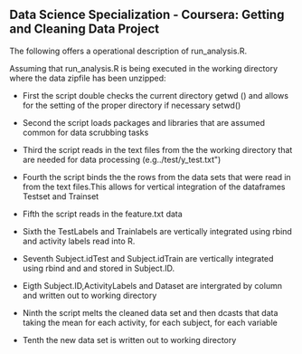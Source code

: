## Data Science Specialization - Coursera: Getting and Cleaning Data Project


The following offers a operational description of run_analysis.R.

Assuming that run_analysis.R is being executed in the working directory
where the data zipfile has been unzipped:
  
         
-  First the script double checks the current directory getwd () and 
   allows for the setting of the proper directory if necessary setwd()      	

-  Second the script loads packages and libraries that are assumed
   common for data scrubbing tasks

-  Third the script reads in the text files from the the working
   directory that are needed for data processing (e.g../test/y_test.txt")
 
-  Fourth the script binds the the rows from the data sets that 
   were read in from the text files.This allows for vertical
   integration of the dataframes Testset and Trainset

-  Fifth the script reads in the feature.txt data
 
-  Sixth the TestLabels and Trainlabels are vertically integrated 
   using rbind and activity labels read into R. 

-  Seventh Subject.idTest and Subject.idTrain are vertically integrated 
   using rbind and and stored in Subject.ID.
		
-  Eigth Subject.ID,ActivityLabels and Dataset are intergrated by column and 
   written out to working directory

-  Ninth the script melts the cleaned data set and then dcasts that data
   taking the mean for each activity, for each subject, for each variable

-  Tenth the new data set is written out to working directory
    